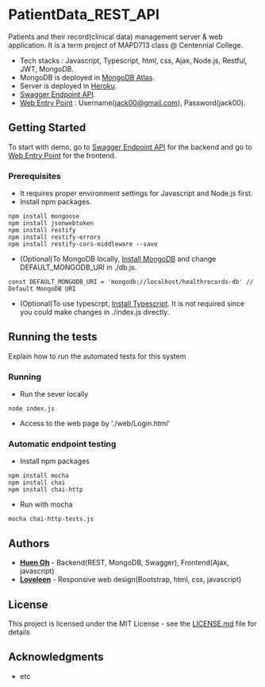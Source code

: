 # PatientData_REST_API

Patients and their record(clinical data) management server & web application. It is a term project of MAPD713 class @ Centennial College. 
* Tech stacks : Javascript, Typescript, html, css, Ajax, Node.js, Restful, JWT, MongoDB.
* MongoDB is deployed in [MongoDB Atlas](https://www.mongodb.com/cloud).
* Server is deployed in [Heroku](https://www.heroku.com).
* [Swagger Endpoint API](https://app.swaggerhub.com/apis-docs/heons/patient-data-management/1.0.0).
* [Web Entry Point](https://heons.github.io/PatientData_REST_API/web//Login.html) : Username(jack00@gmail.com), Password(jack00).

## Getting Started

To start with demo, go to [Swagger Endpoint API](https://app.swaggerhub.com/apis-docs/heons/patient-data-management/1.0.0) for the backend and go to [Web Entry Point](https://heons.github.io/PatientData_REST_API/web//Login.html) for the frontend.

### Prerequisites
* It requires proper environment settings for Javascript and Node.js first.
* Install npm packages.
```
npm install mongoose
npm install jsonwebtoken
npm install restify
npm install restify-errors
npm install restify-cors-middleware --save
```

* (Optional)To MongoDB locally, [Install MongoDB](https://docs.mongodb.com/manual/installation/) and change DEFAULT_MONGODB_URI in ./db.js.
```
const DEFAULT_MONGODB_URI = 'mongodb://localhost/healthrecords-db' // Default MongoDB URI
```

* (Optional)To use typescrpt, [Install Typescript](https://www.typescriptlang.org/#download-links). It is not required since you could make changes in ./index.js directly.


## Running the tests


Explain how to run the automated tests for this system


### Running

* Run the sever locally
```
node index.js
```

* Access to the web page by './web/Login.html'

### Automatic endpoint testing

* Install npm packages

```
npm install mocha
npm install chai
npm install chai-http
```

* Run with mocha

```
mocha chai-http-tests.js 
```

## Authors

* [**Huen Oh**](https://github.com/heons) - Backend(REST, MongoDB, Swagger), Frontend(Ajax, javascript)
* [**Loveleen**](https://github.com/loveleenkaur598) - Responsive web design(Bootstrap, html, css, javascript)


## License

This project is licensed under the MIT License - see the [LICENSE.md](LICENSE.md) file for details

## Acknowledgments

* etc
